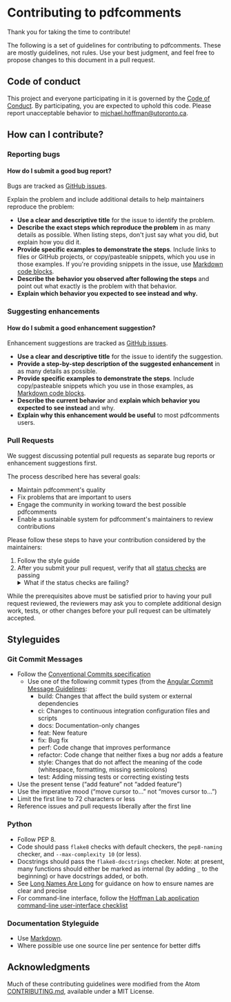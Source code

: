 # Contributing to pdfcomments

Thank you for taking the time to contribute!

The following is a set of guidelines for contributing to pdfcomments.
These are mostly guidelines, not rules.
Use your best judgment, and feel free to propose changes to this document in a pull request.

## Code of conduct

This project and everyone participating in it is governed by the [Code of Conduct](CODE_OF_CONDUCT.md).
By participating, you are expected to uphold this code.
Please report unacceptable behavior to [michael.hoffman@utoronto.ca](mailto:michael.hoffman@utoronto.ca).

## How can I contribute?

### Reporting bugs

#### How do I submit a good bug report?

Bugs are tracked as [GitHub issues](https://guides.github.com/features/issues/).

Explain the problem and include additional details to help maintainers reproduce the problem:

* **Use a clear and descriptive title** for the issue to identify the problem.
* **Describe the exact steps which reproduce the problem** in as many details as possible. When listing steps, don't just say what you did, but explain how you did it.
* **Provide specific examples to demonstrate the steps**. Include links to files or GitHub projects, or copy/pasteable snippets, which you use in those examples. If you're providing snippets in the issue, use [Markdown code blocks](https://help.github.com/articles/markdown-basics/#multiple-lines).
* **Describe the behavior you observed after following the steps** and point out what exactly is the problem with that behavior.
* **Explain which behavior you expected to see instead and why.**

### Suggesting enhancements

#### How do I submit a good enhancement suggestion?

Enhancement suggestions are tracked as [GitHub issues](https://guides.github.com/features/issues/).

* **Use a clear and descriptive title** for the issue to identify the suggestion.
* **Provide a step-by-step description of the suggested enhancement** in as many details as possible.
* **Provide specific examples to demonstrate the steps**. Include copy/pasteable snippets which you use in those examples, as [Markdown code blocks](https://help.github.com/articles/markdown-basics/#multiple-lines).
* **Describe the current behavior** and **explain which behavior you expected to see instead** and why.
* **Explain why this enhancement would be useful** to most pdfcomments users.

### Pull Requests

We suggest discussing potential pull requests as separate bug reports or enhancement suggestions first.

The process described here has several goals:

- Maintain pdfcomment's quality
- Fix problems that are important to users
- Engage the community in working toward the best possible pdfcomments
- Enable a sustainable system for pdfcomment's maintainers to review contributions

Please follow these steps to have your contribution considered by the maintainers:

1. Follow the style guide
2. After you submit your pull request, verify that all [status checks](https://help.github.com/articles/about-status-checks/) are passing <details><summary>What if the status checks are failing?</summary>If a status check is failing, and you believe that the failure is unrelated to your change, please leave a comment on the pull request explaining why you believe the failure is unrelated. A maintainer will re-run the status check for you. If we conclude that the failure was a false positive, then we will open an issue to track that problem with our status check suite.</details>

While the prerequisites above must be satisfied prior to having your pull request reviewed, the reviewers may ask you to complete additional design work, tests, or other changes before your pull request can be ultimately accepted.

## Styleguides

### Git Commit Messages

* Follow the [Conventional Commits specification](https://www.conventionalcommits.org/en/v1.0.0/#summary)
  - Use one of the following commit types (from the [Angular Commit Message Guidelines](https://github.com/angular/angular/blob/master/CONTRIBUTING.md#commit):
    - build: Changes that affect the build system or external dependencies
    - ci: Changes to continuous integration configuration files and scripts
    - docs: Documentation-only changes
    - feat: New feature
    - fix: Bug fix
    - perf: Code change that improves performance
    - refactor: Code change that neither fixes a bug nor adds a feature
    - style: Changes that do not affect the meaning of the code (whitespace, formatting, missing semicolons)
    - test: Adding missing tests or correcting existing tests
* Use the present tense (“add feature” not “added feature”)
* Use the imperative mood (“move cursor to…” not “moves cursor to…”)
* Limit the first line to 72 characters or less
* Reference issues and pull requests liberally after the first line

### Python

- Follow PEP 8.
- Code should pass `flake8` checks with default checkers, the `pep8-naming` checker, and `--max-complexity 10` (or less).
- Docstrings should pass the `flake8-docstrings` checker. Note: at present, many functions should either be marked as internal (by adding `_` to the beginning) or have docstrings added, or both.
- See [Long Names Are Long](http://journal.stuffwithstuff.com/2016/06/16/long-names-are-long/) for guidance on how to ensure names are clear and precise
- For command-line interface, follow the [Hoffman Lab application command-line user-interface checklist](https://docs.google.com/document/d/1xJSXHjkgcl77K_-d14YpC5xqY3epQwDYCS_eEYgq6dg)

### Documentation Styleguide

* Use [Markdown](https://daringfireball.net/projects/markdown).
* Where possible use one source line per sentence for better diffs

## Acknowledgments 

Much of these contributing guidelines were modified from the Atom [CONTRIBUTING.md](https://github.com/atom/atom/blob/master/CONTRIBUTING.md), available under a MIT License.

